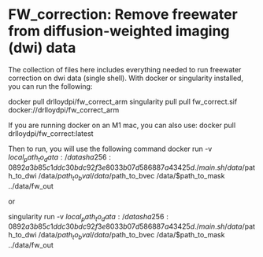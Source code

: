 # FW_correction: Remove freewater from diffusion-weighted imaging (dwi) data

The collection of files here includes everything needed to run freewater correction on dwi data (single shell).
With docker or singularity installed, you can run the following:

docker pull drlloydpi/fw_correct_arm
singularity pull pull fw_correct.sif docker://drlloydpi/fw_correct_arm

If you are running docker on an M1 mac, you can also use:
docker pull drlloydpi/fw_correct:latest

Then to run, you will use the following command
docker run -v $local_path_to_data:/data sha256:0892a3b85c1ddc30bdc92f3e8033b07d586887a43425d ./main.sh /data/$path_to_dwi /data/$path_to_bval /data/$path_to_bvec /data/$path_to_mask ../data/fw_out

or

singularity run -v $local_path_to_data:/data sha256:0892a3b85c1ddc30bdc92f3e8033b07d586887a43425d ./main.sh /data/$path_to_dwi /data/$path_to_bval /data/$path_to_bvec /data/$path_to_mask ../data/fw_out

